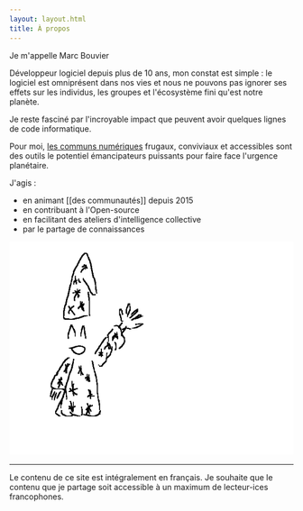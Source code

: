 ```yaml
---
layout: layout.html
title: À propos
---
```


Je m'appelle Marc Bouvier

Développeur logiciel depuis plus de 10 ans, mon constat est simple : le logiciel est omniprésent dans nos vies et nous ne pouvons pas ignorer ses effets sur les individus, les groupes et l'écosystème fini qu'est notre planète.

Je reste fasciné par l'incroyable impact que peuvent avoir quelques lignes de code informatique.

Pour moi, [les communs numériques](/glossaire/communs-numeriques) frugaux, conviviaux et accessibles sont des outils le potentiel émancipateurs puissants pour faire face l'urgence planétaire.

J'agis :

- en animant [[des communautés]] depuis 2015
- en contribuant à l'Open-source
- en facilitant des ateliers d'intelligence collective
- par le partage de connaissances

![Baldir le mage salue de la main en souriant](/public/img/about/baldir-hi.gif)

---

Le contenu de ce site est intégralement en français.
Je souhaite que le contenu que je partage soit accessible à un maximum de lecteur-ices francophones.

[//]: # (TODO: écriture inclusive)
